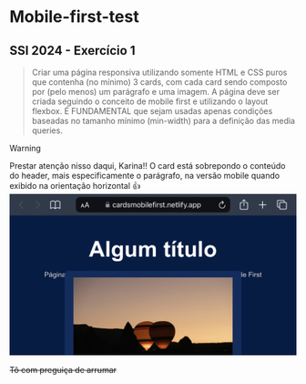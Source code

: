 # Mobile-first-test

## SSI 2024 - Exercício 1
> Criar uma página responsiva utilizando somente HTML e CSS puros que contenha (no mínimo) 3 cards, com cada card sendo composto por (pelo menos) um parágrafo e uma imagem.
> A página deve ser criada seguindo o conceito de mobile first e utilizando o layout flexbox. É FUNDAMENTAL que sejam usadas apenas condições baseadas no tamanho mínimo (min-width) para a definição das media queries.

> [!WARNING]
> Prestar atenção nisso daqui, Karina!!
> O card está sobrepondo o conteúdo do header, mais especificamente o parágrafo, na versão mobile quando exibido na orientação horizontal :+1:
> ![Print da página exibido na orientação horizontal na versão  mobile](imgs/print-mobile.png)

~~Tô com preguiça de arrumar~~